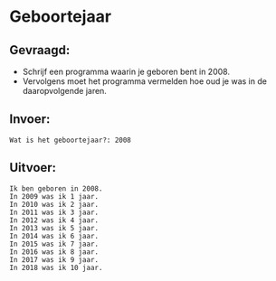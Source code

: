 # Geboortejaar

## Gevraagd:

* Schrijf een programma waarin je geboren bent in 2008.
* Vervolgens moet het programma vermelden hoe oud je was in de daaropvolgende jaren.

## Invoer:
```
Wat is het geboortejaar?: 2008
```

## Uitvoer:
```
Ik ben geboren in 2008.
In 2009 was ik 1 jaar.
In 2010 was ik 2 jaar.
In 2011 was ik 3 jaar.
In 2012 was ik 4 jaar.
In 2013 was ik 5 jaar.
In 2014 was ik 6 jaar.
In 2015 was ik 7 jaar.
In 2016 was ik 8 jaar.
In 2017 was ik 9 jaar.
In 2018 was ik 10 jaar.
```
